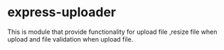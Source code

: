 # express-uploader
This is module that provide functionality for upload file ,resize file when upload and file validation when upload file.
